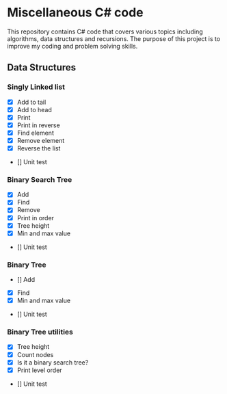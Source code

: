 # Miscellaneous C# code
This repository contains C# code that covers various topics including algorithms, data structures and recursions. The purpose of this project is to improve my coding and problem solving skills.

## Data Structures
### Singly Linked list
- [X] Add to tail
- [X] Add to head
- [X] Print
- [X] Print in reverse
- [X] Find element
- [X] Remove element
- [X] Reverse the list
- [] Unit test

### Binary Search Tree
- [X] Add
- [X] Find
- [X] Remove
- [X] Print in order
- [X] Tree height
- [X] Min and max value
- [] Unit test

### Binary Tree
- [] Add
- [X] Find
- [X] Min and max value
- [] Unit test

### Binary Tree utilities
- [X] Tree height
- [X] Count nodes
- [X] Is it a binary search tree?
- [X] Print level order
- [] Unit test
